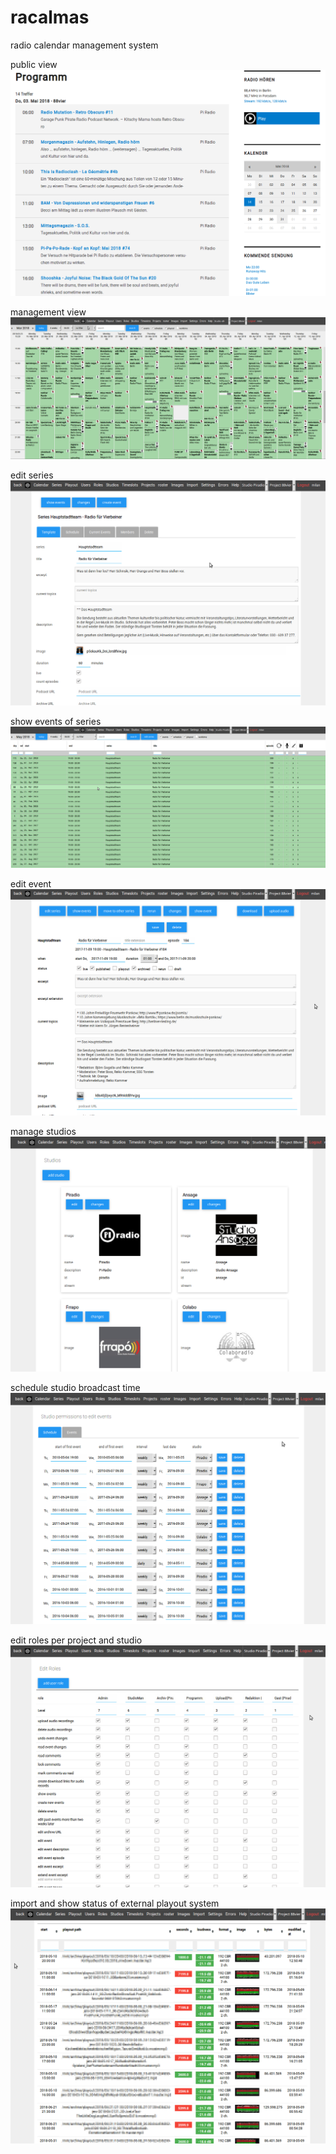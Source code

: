 # racalmas
radio calendar management system

public view
![public calendar](docs/screenshots/web-view.png)

management view
![management calendar](docs/screenshots/calcms-calendar.png)

edit series 
![series](docs/screenshots/calcms-series.png)

show events of series
![series-events](docs/screenshots/calcms-series-events.png)

edit event
![edit-event](docs/screenshots/calcms-edit-event.png)

manage studios
![studios](docs/screenshots/calcms-studios.png)

schedule studio broadcast time
![schedule studios](docs/screenshots/calcms-schedule-studios.png)

edit roles per project and studio
![roles](docs/screenshots/calcms-roles.png)

import and show status of external playout system
![import playout status](docs/screenshots/calcms-import-playout-status.png)
